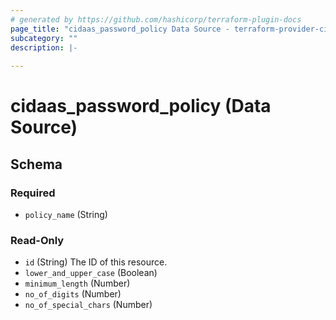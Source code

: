 ```yaml
---
# generated by https://github.com/hashicorp/terraform-plugin-docs
page_title: "cidaas_password_policy Data Source - terraform-provider-cidaas"
subcategory: ""
description: |-
  
---
```


# cidaas_password_policy (Data Source)





<!-- schema generated by tfplugindocs -->
## Schema

### Required

- `policy_name` (String)

### Read-Only

- `id` (String) The ID of this resource.
- `lower_and_upper_case` (Boolean)
- `minimum_length` (Number)
- `no_of_digits` (Number)
- `no_of_special_chars` (Number)


